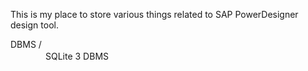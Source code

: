 This is my place to store various things related to SAP PowerDesigner design tool.

DBMS /<br/>
　　　　SQLite 3 DBMS
